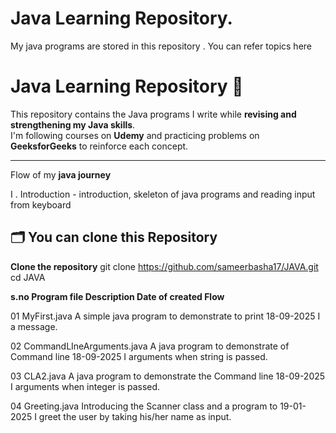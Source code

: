 # Java Learning Repository.
My java programs are stored in this repository . You can refer topics here

# Java Learning Repository 🚀

This repository contains the Java programs I write while **revising and strengthening my Java skills**.  
I'm following courses on **Udemy** and practicing problems on **GeeksforGeeks** to reinforce each concept.

---

Flow of my **java journey**

I . Introduction - introduction, skeleton of java programs and reading input from keyboard



## 🗂️ You can clone this Repository 
 **Clone the repository**
   git clone https://github.com/sameerbasha17/JAVA.git
   cd JAVA

**s.no   Program file                       Description                                             Date of created       Flow**

01      MyFirst.java                        A simple java program to demonstrate to print            18-09-2025              I
                                            a message.

02      CommandLIneArguments.java           A java program to demonstrate of Command line            18-09-2025              I
                                            arguments when string is passed.

03      CLA2.java                           A java program to demonstrate the Command line           18-09-2025              I
                                            arguments when integer is passed.

04      Greeting.java                       Introducing the Scanner class and a program to           19-01-2025              I
                                            greet the user by taking his/her name as input.




